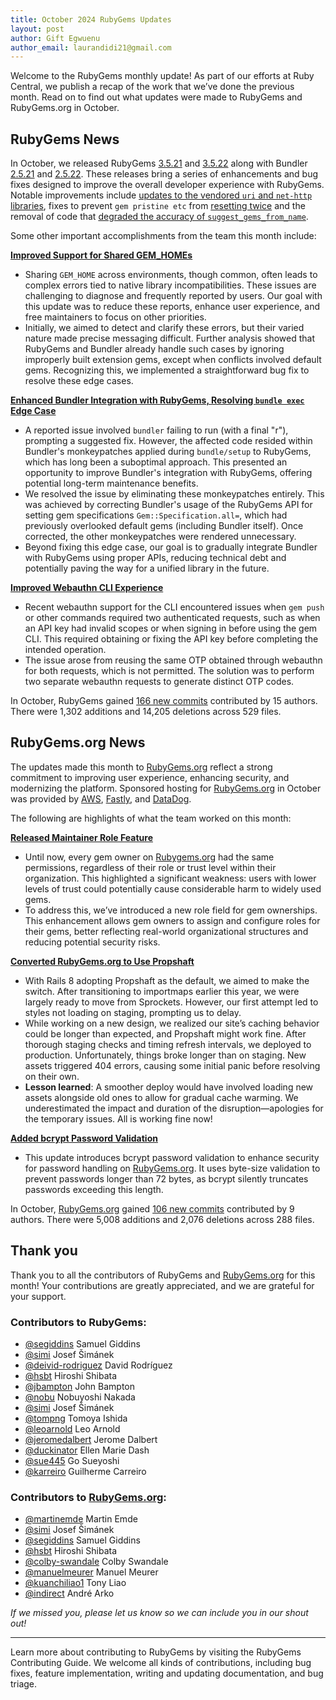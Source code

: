 ```yaml
---
title: October 2024 RubyGems Updates
layout: post
author: Gift Egwuenu
author_email: laurandidi21@gmail.com
---
```


Welcome to the RubyGems monthly update! As part of our efforts at Ruby Central, we publish a recap of the work that we’ve done the previous month. Read on to find out what updates were made to RubyGems and RubyGems.org in October.

## RubyGems News

In October, we released RubyGems [3.5.21](https://github.com/rubygems/rubygems/blob/master/CHANGELOG.md#3521--2024-10-03) and [3.5.22](https://github.com/rubygems/rubygems/blob/master/CHANGELOG.md#3522--2024-10-16) along with Bundler [2.5.21](https://github.com/rubygems/rubygems/blob/master/bundler/CHANGELOG.md#2521-october-3-2024) and [2.5.22](https://github.com/rubygems/rubygems/blob/master/bundler/CHANGELOG.md#2522-october-16-2024). These releases bring a series of enhancements and bug fixes designed to improve the overall developer experience with RubyGems. Notable improvements include [updates to the vendored `uri` and `net-http` libraries](https://github.com/rubygems/rubygems/pull/8112), fixes to prevent `gem pristine etc` from [resetting twice](https://github.com/rubygems/rubygems/pull/8117) and the removal of code that [degraded the accuracy of `suggest_gems_from_name`](https://github.com/rubygems/rubygems/pull/8083).

Some other important accomplishments from the team this month include:

[**Improved Support for Shared GEM_HOMEs**](https://github.com/rubygems/rubygems/pull/8104)

- Sharing `GEM_HOME` across environments, though common, often leads to complex errors tied to native library incompatibilities. These issues are challenging to diagnose and frequently reported by users. Our goal with this update was to reduce these reports, enhance user experience, and free maintainers to focus on other priorities.
- Initially, we aimed to detect and clarify these errors, but their varied nature made precise messaging difficult. Further analysis showed that RubyGems and Bundler already handle such cases by ignoring improperly built extension gems, except when conflicts involved default gems. Recognizing this, we implemented a straightforward bug fix to resolve these edge cases.

[**Enhanced Bundler Integration with RubyGems, Resolving `bundle exec` Edge Case**](https://github.com/rubygems/rubygems/pull/8165)

- A reported issue involved `bundler` failing to run (with a final "r"), prompting a suggested fix. However, the affected code resided within Bundler's monkeypatches applied during `bundle/setup` to RubyGems, which has long been a suboptimal approach. This presented an opportunity to improve Bundler's integration with RubyGems, offering potential long-term maintenance benefits.
- We resolved the issue by eliminating these monkeypatches entirely. This was achieved by correcting Bundler's usage of the RubyGems API for setting gem specifications `Gem::Specification.all=`, which had previously overlooked default gems (including Bundler itself). Once corrected, the other monkeypatches were rendered unnecessary.
- Beyond fixing this edge case, our goal is to gradually integrate Bundler with RubyGems using proper APIs, reducing technical debt and potentially paving the way for a unified library in the future.

[**Improved Webauthn CLI Experience**](https://github.com/rubygems/rubygems/pull/8174)

- Recent webauthn support for the CLI encountered issues when `gem push` or other commands required two authenticated requests, such as when an API key had invalid scopes or when signing in before using the gem CLI. This required obtaining or fixing the API key before completing the intended operation.
- The issue arose from reusing the same OTP obtained through webauthn for both requests, which is not permitted. The solution was to perform two separate webauthn requests to generate distinct OTP codes.

In October, RubyGems gained [166 new commits](https://github.com/rubygems/rubygems/compare/master@%7B2024-10-01%7D...master@%7B2024-10-31%7D) contributed by 15 authors. There were 1,302 additions and 14,205 deletions across 529 files.

## RubyGems.org News

The updates made this month to [RubyGems.org](http://rubygems.org/) reflect a strong commitment to improving user experience, enhancing security, and modernizing the platform. Sponsored hosting for [RubyGems.org](http://rubygems.org/) in October was provided by [AWS](https://aws.amazon.com/), [Fastly](https://www.fastly.com/), and [DataDog](https://www.datadoghq.com/).

The following are highlights of what the team worked on this month:

[**Released Maintainer Role Feature**](https://blog.rubygems.org/2024/11/07/maintainer-role.html)

- Until now, every gem owner on [Rubygems.org](http://rubygems.org/) had the same permissions, regardless of their role or trust level within their organization. This highlighted a significant weakness: users with lower levels of trust could potentially cause considerable harm to widely used gems.
- To address this, we’ve introduced a new role field for gem ownerships. This enhancement allows gem owners to assign and configure roles for their gems, better reflecting real-world organizational structures and reducing potential security risks.

[**Converted RubyGems.org to Use Propshaft**](https://github.com/rubygems/rubygems.org/pull/5085)

- With Rails 8 adopting Propshaft as the default, we aimed to make the switch. After transitioning to importmaps earlier this year, we were largely ready to move from Sprockets. However, our first attempt led to styles not loading on staging, prompting us to delay.
- While working on a new design, we realized our site’s caching behavior could be longer than expected, and Propshaft might work fine. After thorough staging checks and timing refresh intervals, we deployed to production. Unfortunately, things broke longer than on staging. New assets triggered 404 errors, causing some initial panic before resolving on their own.
- **Lesson learned**: A smoother deploy would have involved loading new assets alongside old ones to allow for gradual cache warming. We underestimated the impact and duration of the disruption—apologies for the temporary issues. All is working fine now!

[**Added bcrypt Password Validation**](https://github.com/rubygems/rubygems.org/pull/5160)

- This update introduces bcrypt password validation to enhance security for password handling on [RubyGems.org](http://rubygems.org/). It uses byte-size validation to prevent passwords longer than 72 bytes, as bcrypt silently truncates passwords exceeding this length.

In October, [RubyGems.org](http://rubygems.org/) gained [106 new commits](https://github.com/rubygems/rubygems.org/compare/master@%7B2024-10-01%7D...master@%7B2024-10-31%7D) contributed by 9 authors. There were 5,008 additions and 2,076 deletions across 288 files.

## Thank you

Thank you to all the contributors of RubyGems and [RubyGems.org](http://rubygems.org/) for this month! Your contributions are greatly appreciated, and we are grateful for your support.

### Contributors to RubyGems:

- [@segiddins](https://github.com/segiddins) Samuel Giddins
- [@simi](https://github.com/simi) Josef Šimánek
- [@deivid-rodriguez](https://github.com/deivid-rodriguez) David Rodríguez
- [@hsbt](https://github.com/hsbt) Hiroshi Shibata
- [@jbampton](https://github.com/jbampton) John Bampton
- [@nobu](https://github.com/nobu) Nobuyoshi Nakada
- [@simi](https://github.com/simi) Josef Šimánek
- [@tompng](https://github.com/tompng) Tomoya Ishida
- [@leoarnold](https://github.com/leoarnold) Leo Arnold
- [@jeromedalbert](https://github.com/jeromedalbert) Jerome Dalbert
- [@duckinator](https://github.com/duckinator) Ellen Marie Dash
- [@sue445](https://github.com/sue445) Go Sueyoshi
- [@karreiro](https://github.com/karreiro) Guilherme Carreiro

### Contributors to [RubyGems.org](http://rubygems.org/):

- [@martinemde](https://github.com/martinemde) Martin Emde
- [@simi](https://github.com/simi) Josef Šimánek
- [@segiddins](https://github.com/segiddins) Samuel Giddins
- [@hsbt](https://github.com/hsbt) Hiroshi Shibata
- [@colby-swandale](https://github.com/colby-swandale) Colby Swandale
- [@manuelmeurer](https://github.com/manuelmeurer) Manuel Meurer
- [@kuanchiliao1](https://github.com/Kuanchiliao1) Tony Liao
- [@indirect](https://github.com/indirect) André Arko

*If we missed you, please let us know so we can include you in our shout out!*

---
Learn more about contributing to RubyGems by visiting the RubyGems Contributing Guide. We welcome all kinds of contributions, including bug fixes, feature implementation, writing and updating documentation, and bug triage.